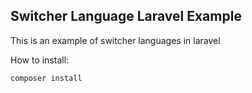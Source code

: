 ## Switcher Language Laravel Example

This is an example of switcher languages in laravel

How to install:

```cmd
composer install
```
